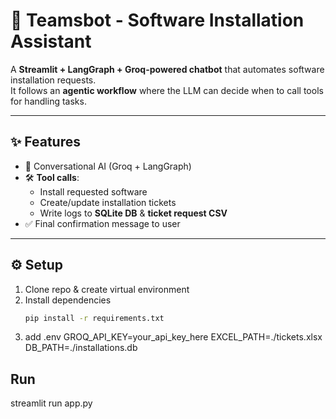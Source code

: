 # 🤖 Teamsbot - Software Installation Assistant

A **Streamlit + LangGraph + Groq-powered chatbot** that automates software installation requests.  
It follows an **agentic workflow** where the LLM can decide when to call tools for handling tasks.

---

## ✨ Features
- 💬 Conversational AI (Groq + LangGraph)
- 🛠️ **Tool calls**:
  - Install requested software
  - Create/update installation tickets
  - Write logs to **SQLite DB** & **ticket request CSV**
- ✅ Final confirmation message to user

---

## ⚙️ Setup
1. Clone repo & create virtual environment  
2. Install dependencies  
   ```bash
   pip install -r requirements.txt

3. add .env
  GROQ_API_KEY=your_api_key_here
  EXCEL_PATH=./tickets.xlsx
  DB_PATH=./installations.db

  ## Run
  streamlit run app.py
